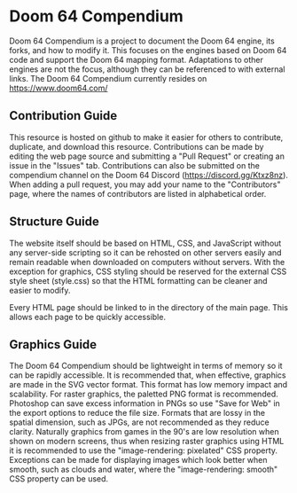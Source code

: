 # Doom 64 Compendium
Doom 64 Compendium is a project to document the Doom 64 engine, its forks, and how to modify it. This focuses on the engines based on Doom 64 code and support the Doom 64 mapping format. Adaptations to other engines are not the focus, although they can be referenced to with external links. The Doom 64 Compendium currently resides on https://www.doom64.com/

## Contribution Guide
This resource is hosted on github to make it easier for others to contribute, duplicate, and download this resource. Contributions can be made by editing the web page source and submitting a "Pull Request" or creating an issue in the "Issues" tab. Contributions can also be submitted on the compendium channel on the Doom 64 Discord (https://discord.gg/Ktxz8nz). When adding a pull request, you may add your name to the "Contributors" page, where the names of contributors are listed in alphabetical order.

## Structure Guide
The website itself should be based on HTML, CSS, and JavaScript without any server-side scripting so it can be rehosted on other servers easily and remain readable when downloaded on computers without servers. With the exception for graphics, CSS styling should be reserved for the external CSS style sheet (style.css) so that the HTML formatting can be cleaner and easier to modify.

Every HTML page should be linked to in the directory of the main page. This allows each page to be quickly accessible.

## Graphics Guide
The Doom 64 Compendium should be lightweight in terms of memory so it can be rapidly accessible. It is recommended that, when effective, graphics are made in the SVG vector format. This format has low memory impact and scalability. For raster graphics, the paletted PNG format is recommended. Photoshop can save excess information in PNGs so use "Save for Web" in the export options to reduce the file size. Formats that are lossy in the spatial dimension, such as JPGs, are not recommended as they reduce clarity. Naturally graphics from games in the 90's are low resolution when shown on modern screens, thus when resizing raster graphics using HTML it is recommended to use the "image-rendering: pixelated" CSS property. Exceptions can be made for displaying images which look better when smooth, such as clouds and water, where the "image-rendering: smooth" CSS property can be used.

